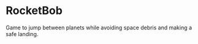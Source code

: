 RocketBob
=========

Game to jump between planets while avoiding space debris and making a safe landing.